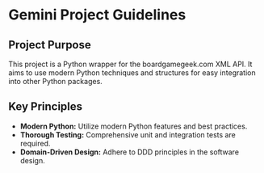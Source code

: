 # Gemini Project Guidelines

## Project Purpose

This project is a Python wrapper for the boardgamegeek.com XML API. It aims to use modern Python techniques and structures for easy integration into other Python packages.

## Key Principles

- **Modern Python:** Utilize modern Python features and best practices.
- **Thorough Testing:** Comprehensive unit and integration tests are required.
- **Domain-Driven Design:** Adhere to DDD principles in the software design.
